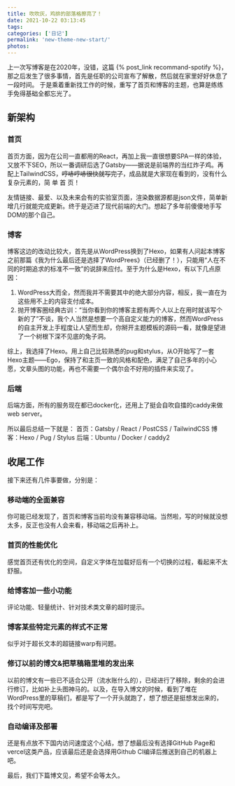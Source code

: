 ```yaml
---
title: 吹吹灰，鸡排的部落格擦亮了！
date: 2021-10-22 03:13:45
tags: 
categories: ['日记']
permalink: 'new-theme-new-start/'
photos:
---
```

上一次写博客是在2020年，没错，这篇 {% post_link recommand-spotify %}，那之后发生了很多事情，首先是任职的公司宣布了解散，然后就在家里好好休息了一段时间。 于是乘着重新找工作的时候，重写了首页和博客的主题，也算是练练手免得基础全都忘光了。
<!-- more -->

## 新架构

### 首页

首页方面，因为在公司一直都用的React，再加上我一直很想要SPA一样的体验，又放不下SEO，所以一番调研后选了Gatsby——据说是前端界的当红炸子鸡。再配上TailwindCSS，<del>哼哧哼哧很快就写完了</del>，成品就是大家现在看到的，没有什么复杂元素的，简 单 首 页！

友情链接、最爱、以及未来会有的实验室页面，渲染数据源都是json文件，简单新增几行就能完成更新。终于是迈进了现代前端的大门。想起了多年前傻傻地手写DOM的那个自己。

### 博客

博客这边的改动比较大，首先是从WordPress换到了Hexo，如果有人问起本博客之前那篇《我为什么最后还是选择了WordPrees》（已经删了！），只能用“人在不同的时期追求的标准不一致”的说辞来应付。至于为什么是Hexo，有以下几点原因：

1. WordPress大而全，然而我并不需要其中的绝大部分内容，相反，我一直在为这些用不上的内容支付成本。
2. 抛开博客圈经典古训：“当你看到你的博客主题有两个人以上在用时就该写个新的了”不谈，我个人当然是想要一个高自定义能力的博客，然而WordPress的自主开发上手程度让人望而生却，你掰开主题模板的源码一看，就像是望进了一个树根下深不见底的兔子洞。

综上，我选择了Hexo。用上自己比较熟悉的pug和stylus，从O开始写了一套Hexo主题——Ego，保持了和主页一致的风格和配色，满足了自己多年的小心愿，文章头图的功能，再也不需要一个偶尔会不好用的插件来实现了。

### 后端

后端方面，所有的服务现在都已docker化，还用上了挺会自吹自擂的caddy来做web server。

所以最后总结一下就是：
首页：Gatsby / React / PostCSS / TailwindCSS
博客：Hexo / Pug / Stylus 
后端：Ubuntu / Docker / caddy2 

<!-- ## 上线！
切解析，传文件，写好caddy配置，reload，刷新页面！一套组合拳下来，我得到了一个渲染好要十多秒的1.7MB的index.html......坑爹啊。打开源码一顿端详，发现是内联首屏样式的时候把TailwindCSS全家都带进来了，赶紧改了配置文件进行一个摇树。又想起caddy的gzip压缩没开，加上压缩后首页传输体积降到了7KB，来到了勉强能接受的地步。 -->


## 收尾工作
接下来还有几件事要做，分别是：

### 移动端的全面兼容
你可能已经发现了，首页和博客当前均没有兼容移动端。当然啦，写的时候就没想太多，反正也没有人会来看，移动端之后再补上。

### 首页的性能优化
感觉首页还有优化的空间，自定义字体在加载好后有一个切换的过程，看起来不太舒服。

### 给博客加一些小功能
评论功能、轻量统计、针对技术类文章的超时提示。

### 博客某些特定元素的样式不正常
似乎对于超长文本的超链接warp有问题。

### 修订以前的博文&把草稿箱里堆的发出来
以前的博文有一些已不适合公开（流水账什么的），已经进行了移除，剩余的会进行修订，比如补上头图神马的。以及，在导入博文的时候，看到了堆在WordPress里的草稿们，都是写了一个开头就跑了，想了想还是挺想发出来的，找个时间写完吧。

### 自动编译及部署
还是有点放不下国内访问速度这个心结，想了想最后没有选择GitHub Page和vercel这类产品，应该最后还是会选择用Github CI编译后推送到自己的机器上吧。

最后，我们下篇博文见，希望不会等太久。